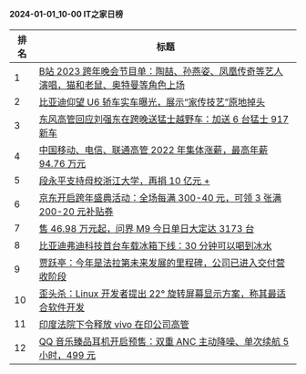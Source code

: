 #### 2024-01-01_10-00  IT之家日榜

| 排名 | 标题|
| --- | ---|
| 1 | [B站 2023 跨年晚会节目单：陶喆、孙燕姿、凤凰传奇等艺人演唱，猫和老鼠、奥特曼等角色上场](https://www.ithome.com/0/742/694.htm) |
| 2 | [比亚迪仰望 U6 轿车实车曝光，展示“家传技艺”原地掉头](https://www.ithome.com/0/742/687.htm) |
| 3 | [东风高管回应刘强东在跨晚送猛士越野车：加送 6 台猛士 917 新车](https://www.ithome.com/0/742/673.htm) |
| 4 | [中国移动、电信、联通高管 2022 年集体涨薪，最高年薪 94.76 万元](https://www.ithome.com/0/742/710.htm) |
| 5 | [段永平支持母校浙江大学，再捐 10 亿元 +](https://www.ithome.com/0/742/686.htm) |
| 6 | [京东开启跨年盛典活动：全场每满 300-40 元，可领 3 张满 200-20 元补贴券](https://www.ithome.com/0/742/692.htm) |
| 7 | [售 46.98 万元起，问界 M9 今日单日大定达 3173 台](https://www.ithome.com/0/742/717.htm) |
| 8 | [比亚迪弗迪科技首台车载冰箱下线：30 分钟可以喝到冰水](https://www.ithome.com/0/742/651.htm) |
| 9 | [贾跃亭：今年是法拉第未来发展的里程碑，公司已进入交付营收阶段](https://www.ithome.com/0/742/699.htm) |
| 10 | [歪头杀：Linux 开发者提出 22° 旋转屏幕显示方案，称其最适合软件开发](https://www.ithome.com/0/742/683.htm) |
| 11 | [印度法院下令释放 vivo 在印公司高管](https://www.ithome.com/0/742/646.htm) |
| 12 | [QQ 音乐臻品耳机开启预售：双重 ANC 主动降噪、单次续航 5 小时，499 元](https://www.ithome.com/0/742/657.htm) |
